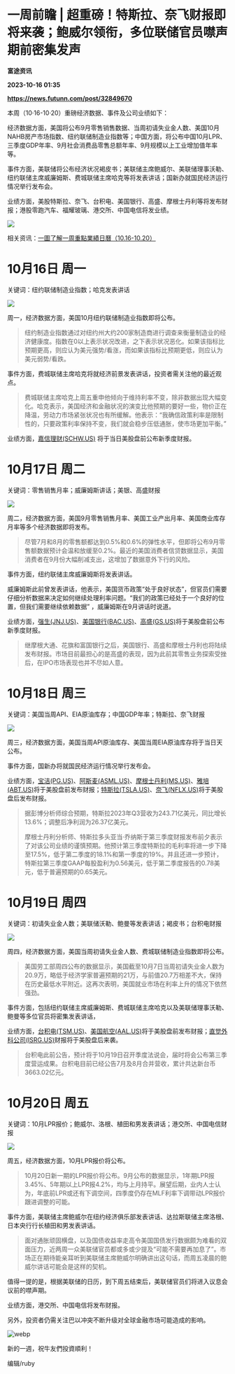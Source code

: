 # 一周前瞻 | 超重磅！特斯拉、奈飞财报即将来袭；鲍威尔领衔，多位联储官员噤声期前密集发声
**富途资讯**

**2023-10-16 01:35**

**https://news.futunn.com/post/32849670**

本周（10·16-10·20）重磅经济数据、事件及公司业绩如下：

经济数据方面，美国将公布9月零售销售数据、当周初请失业金人数、美国10月NAHB房产市场指数、纽约联储制造业指数等；中国方面，将公布中国10月LPR、三季度GDP年率、9月社会消费品零售总额年率、9月规模以上工业增加值年率等。

事件方面，美联储将公布经济状况褐皮书；美联储主席鲍威尔、美联储理事沃勒、纽约联储主席威廉姆斯、费城联储主席哈克等将发表讲话；国新办就国民经济运行情况举行发布会。

业绩方面，美股特斯拉、奈飞、台积电、美国银行、高盛、摩根士丹利等将发布财报；港股零跑汽车、福耀玻璃、港交所、中国电信将发业绩。

![](https://postimg.futunn.com/16973502830891531918180.jpeg)

相关资讯：[一圖了解一周重點業績日曆（10.16-10.20）](https://q.futunn.com/feed/111227529266356?global_content=%7B%22promote_id%22%3A13766%2C%22sub_promote_id%22%3A36%7D)

10月16日 周一
=========

关键词：纽约联储制造业指数；哈克发表讲话

![](https://postimg.futunn.com/16973534314274506632030.jpeg)

周一，经济数据方面，美国10月纽约联储制造业指数即将公布。

> 纽约制造业指数通过对纽约州大约200家制造商进行调查来衡量制造业的经济健康度。指数在0以上表示状况改进，之下表示状况恶化。如果该指标比预期更高，则应认为美元强势/看涨，而如果该指标比预期更低，则应认为美元弱势/看跌。

事件方面，费城联储主席哈克将就经济前景发表讲话，投资者需关注他的最近观点。

> 费城联储主席哈克上周五重申他倾向于维持利率不变，除非数据出现大幅变化。哈克表示，美国经济和金融状况的演变比他预期的要好一些，物价正在降温，劳动力市场紧张状况也有所缓解。他表示：“我确信政策利率是限制性的，只要政策利率保持不变，我们就会稳步压低通胀，使市场更加平衡。”

业绩方面，[嘉信理财(SCHW.US)](https://www.futunn.com/quote/stock?m=us&code=SCHW) 将于当日美股盘前公布新季度财报。

10月17日 周二
=========

关键词：零售销售月率；威廉姆斯讲话；美银、高盛财报

![](https://postimg.futunn.com/16973534423847072841871.jpeg)

周二，经济数据方面，美国9月零售销售月率、美国工业产出月率、美国商业库存月率等多个经济数据即将发布。

> 尽管7月和8月的零售额都达到0.5%和0.6%的弹性水平，但即将公布9月零售额数据预计会温和放缓至0.2%。最近的美国消费者信贷数据显示，美国消费者在9月份大幅削减支出，这增加了数据意外下行的风险。

事件方面，纽约联储主席威廉姆斯将发表讲话。

威廉姆斯此前曾发表讲话，他表示，美国货币政策“处于良好状态”，但官员们需要仔细分析数据来决定如何继续处理利率问题。“我们的政策已经处于一个良好的位置，但我们需要继续依赖数据” ，威廉姆斯在9月讲话时说道。

业绩方面，[强生(JNJ.US)](https://www.futunn.com/quote/stock?m=us&code=JNJ)、[美国银行(BAC.US)](https://www.futunn.com/quote/stock?m=us&code=BAC)、[高盛(GS.US)](https://www.futunn.com/quote/stock?m=us&code=GS)将于美股盘前公布新季度财报。

> 继摩根大通、花旗和富国银行之后，美国银行、高盛和摩根士丹利也将陆续发布财报。市场目前最担心的是高盛的表现，因为此前其零售业务探索受挫后，在IPO市场表现也并不尽如人意。

10月18日 周三
=========

关键词：美国当周API、EIA原油库存；中国GDP年率；特斯拉、奈飞财报

![](https://postimg.futunn.com/16973534529175572885327.jpeg)

周三，经济数据方面，美国当周API原油库存、美国当周EIA原油库存将于当日天公布。

事件方面，国新办将就国民经济运行情况举行发布会。

业绩方面，[宝洁(PG.US)](https://www.futunn.com/quote/stock?m=us&code=PG)、[阿斯麦(ASML.US)](https://www.futunn.com/quote/stock?m=us&code=ASML)、[摩根士丹利(MS.US)](https://www.futunn.com/quote/stock?m=us&code=MS)、[雅培(ABT.US)](https://www.futunn.com/quote/stock?m=us&code=ABT)将于美股盘前发布财报；[特斯拉(TSLA.US)](https://www.futunn.com/quote/stock?m=us&code=TSLA)、[奈飞(NFLX.US)](https://www.futunn.com/quote/stock?m=us&code=NFLX)将于美股盘后发布财报。

> 据彭博分析师综合预期，特斯拉2023年Q3营收为243.71亿美元，同比增长13.6%；调整后净利润为26.37亿美元。
> 
> 摩根士丹利分析师、特斯拉多头亚当·乔纳斯于第三季度财报发布前夕表示了对该公司业绩的谨慎预期。他预计第三季度特斯拉的毛利率将进一步下降至17.5%，低于第二季度的18.1%和第一季度的19%。并且还进一步预计，特斯拉第三季度GAAP每股盈利为0.56美元，低于第二季度报告的0.78美元，低于普遍预期的0.65美元。

10月19日 周四
=========

关键词：初请失业金人数；美联储沃勒、鲍曼等发表讲话；褐皮书；台积电财报

![](https://postimg.futunn.com/16973534596114187574134.jpeg)

周四，经济数据方面，美国当周初请失业金人数、费城联储制造业指数即将公布。

> 美国劳工部周四公布的数据显示，美国截至10月7日当周初请失业金人数为20.9万，略低于经济学家普遍预期的21万，与前值20.7万相差不大，保持在历史最低水平附近。这再次表明，美国就业市场在利率上升的情况下依然强劲。

事件方面，包括纽约联储主席威廉姆斯、费城联储主席哈克以及美联储理事沃勒、鲍曼等多位官员将密集发表讲话，

业绩方面，[台积电(TSM.US)](https://www.futunn.com/quote/stock?m=us&code=TSM)、[美国航空(AAL.US)](https://www.futunn.com/quote/stock?m=us&code=AAL)将于美股盘前发布财报；[直觉外科公司(ISRG.US)](https://www.futunn.com/quote/stock?m=us&code=ISRG)财报将于美股盘后来袭。

> 台积电此前公告，预计将于10月19日召开季度法说会，届时将会公布第三季度营运成果。台积电目前已经公告7月及8月合并营收，累计共达新台币3663.02亿元。

10月20日 周五
=========

关键词：10月LPR报价；鲍威尔、洛根、植田和男发表讲话；港交所、中国电信财报

![](https://postimg.futunn.com/1697353465511478764737.jpeg)

周五，经济数据方面，10月LPR报价将公布。

> 10月20日新一期的LPR报价将公布。9月公布的数据显示，1年期LPR报3.45%、5年期以上LPR报4.2%，均与上月持平。展望后期，业内人士认为，年底前LPR或还有下调空间，四季度仍存在MLF利率下调带动LPR报价跟进调整的可能。

事件方面，美联储主席鲍威尔在纽约经济俱乐部发表讲话、达拉斯联储主席洛根、日本央行行长植田和男发表讲话。

> 面对通胀顽固横盘，以及国债收益率走高令美国国债发行数据颇为难看的双面压力，近两周一众美联储官员都或多或少提及“可能不需要再加息了”。市场正在期待能亲耳听到美联储主席鲍威尔明确讲出这句话，而周五凌晨的鲍威尔讲话可能会是这样的契机。

值得一提的是，根据美联储的日历，到下周五结束后，美联储官员们将进入议息会议前的噤声期。

业绩方面，港交所、中国电信将发布财报。

另外，投资者仍需关注巴以冲突不断升级对全球金融市场可能造成的影响。

![webp](https://emoticon.futunn.com/small_emoticon_2212/80px/134.png?imageMogr2/ignore-error/1/format/webp)

新的一週，祝牛友們投資順利！

编辑/ruby
